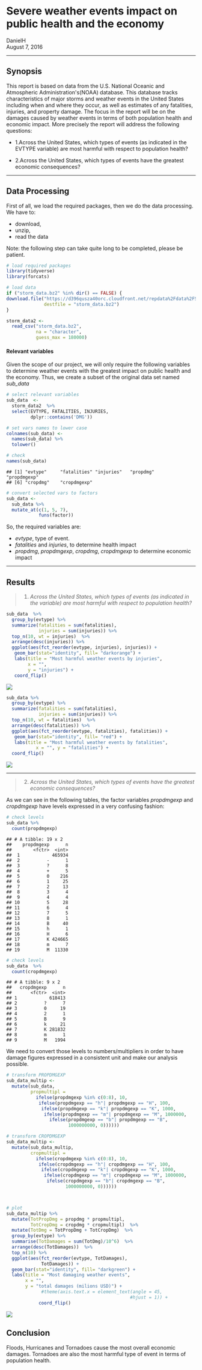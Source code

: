 # Severe weather events impact on public health and the economy
DanielH  
August 7, 2016  

---

## Synopsis

This report is based on data from the U.S. National Oceanic and Atmospheric Administration's(NOAA) database. 
This database tracks characteristics of major storms and weather events in the United States including when 
and where they occur, as well as estimates of any fatalities, injuries, and property damage. The focus in the 
report will be on the damages caused by weather events in terms of both population health and economic impact.
More precisely the report will address the following questions:

* 1.Across the United States, which types of events (as indicated in the EVTYPE variable) are most harmful 
with respect to population health?

* 2.Across the United States, which types of events have the greatest economic consequences?


---

## Data Processing

First of all, we load the required packages, then we do the data processing. We have to:

* download,
* unzip,
* read the data 


Note: the following step can take quite long to be completed, please be patient.


```r
# load required packages
library(tidyverse)
library(forcats)

# load data
if ("storm_data.bz2" %in% dir() == FALSE) {
download.file("https://d396qusza40orc.cloudfront.net/repdata%2Fdata%2FStormData.csv.bz2",
              destfile = "storm_data.bz2")
}

storm_data2 <- 
  read_csv("storm_data.bz2",
           na = "character",
           guess_max = 180000)
```

#### Relevant variables

Given the scope of our project, we will only require the following variables to determine weather events with the greatest impact on public health and the economy. Thus, we create a subset of the original data set named _sub_data_


```r
# select relevant variables
sub_data  <- 
  storm_data2  %>%
  select(EVTYPE, FATALITIES, INJURIES, 
         dplyr::contains('DMG'))

# set vars names to lower case
colnames(sub_data) <-
  names(sub_data) %>%
  tolower()

# check
names(sub_data)
```

```
## [1] "evtype"     "fatalities" "injuries"   "propdmg"    "propdmgexp"
## [6] "cropdmg"    "cropdmgexp"
```

```r
# convert selected vars to factors
sub_data <- 
  sub_data %>%
  mutate_at(c(1, 5, 7), 
            funs(factor))
```


So, the required variables are:

* _evtype_, type of event. 
* _fatalities_ and _injuries_, to determine health impact
* _propdmg_, _propdmgexp_, _cropdmg_, _cropdmgexp_ to determine economic impact

---


## Results

>1. _Across the United States, which types of events (as indicated in the variable) are most harmful with respect to population health?_



```r
sub_data  %>%
  group_by(evtype) %>%
  summarize(fatalities = sum(fatalities),
            injuries = sum(injuries)) %>%
  top_n(10, wt = injuries)  %>%
  arrange(desc(injuries)) %>%
  ggplot(aes(fct_reorder(evtype, injuries), injuries)) +
   geom_bar(stat="identity", fill= "darkorange") +
   labs(title = "Most harmful weather events by injuries",
        x = "",
        y = "injuries") +
   coord_flip()
```

![](Assignment.TWO_files/figure-html/unnamed-chunk-3-1.png)<!-- -->

```r
sub_data %>%
  group_by(evtype) %>%
  summarize(fatalities = sum(fatalities), 
            injuries = sum(injuries)) %>%
  top_n(10, wt = fatalities)  %>%
  arrange(desc(fatalities)) %>%
  ggplot(aes(fct_reorder(evtype, fatalities), fatalities)) +
   geom_bar(stat="identity", fill= "red") +
   labs(title = "Most harmful weather events by fatalities",
           x = "", y = "fatalities") +
  coord_flip()
```

![](Assignment.TWO_files/figure-html/unnamed-chunk-3-2.png)<!-- -->


---



>2. _Across the United States, which types of events have the greatest economic consequences?_

As we can see in the following tables, the factor variables _propdmgexp_ and _cropdmgexp_ have levels expressed in a very confusing fashion:


```r
# check levels
sub_data %>%
  count(propdmgexp)
```

```
## # A tibble: 19 x 2
##    propdmgexp      n
##        <fctr>  <int>
##  1            465934
##  2          -      1
##  3          ?      8
##  4          +      5
##  5          0    216
##  6          1     25
##  7          2     13
##  8          3      4
##  9          4      4
## 10          5     28
## 11          6      4
## 12          7      5
## 13          8      1
## 14          B     40
## 15          h      1
## 16          H      6
## 17          K 424665
## 18          m      7
## 19          M  11330
```

```r
# check levels
sub_data  %>%
  count(cropdmgexp) 
```

```
## # A tibble: 9 x 2
##   cropdmgexp      n
##       <fctr>  <int>
## 1            618413
## 2          ?      7
## 3          0     19
## 4          2      1
## 5          B      9
## 6          k     21
## 7          K 281832
## 8          m      1
## 9          M   1994
```

We need to convert those levels to numbers/multipliers in order to have damage figures expressed in a consistent unit and make our analysis possible.



```r
# transform PROPDMGEXP
sub_data_multip <- 
  mutate(sub_data, 
         propmultipl =
           ifelse(propdmgexp %in% c(0:8), 10,
            ifelse(propdmgexp == "h"| propdmgexp == "H", 100,
             ifelse(propdmgexp == "k"| propdmgexp == "K", 1000,
              ifelse(propdmgexp == "m"| propdmgexp == "M", 1000000,
                ifelse(propdmgexp == "b"| propdmgexp == "B",
                       1000000000, 0))))))

# transform CROPDMGEXP
sub_data_multip <-
  mutate(sub_data_multip, 
         cropmultipl =
           ifelse(cropdmgexp %in% c(0:8), 10,
            ifelse(cropdmgexp == "h"| cropdmgexp == "H", 100,
             ifelse(cropdmgexp == "k"| cropdmgexp == "K", 1000,
              ifelse(cropdmgexp == "m"| cropdmgexp == "M", 1000000,
               ifelse(cropdmgexp == "b"| cropdmgexp == "B",
                      1000000000, 0))))))



# plot
sub_data_multip %>%
  mutate(TotPropDmg = propdmg * propmultipl,
         TotCropDmg = cropdmg * cropmultipl)  %>%
  mutate(TotDmg = TotPropDmg + TotCropDmg)  %>%
  group_by(evtype) %>%
  summarise(TotDamages = sum(TotDmg)/10^6)  %>%
  arrange(desc(TotDamages))  %>%
  top_n(10) %>%
  ggplot(aes(fct_reorder(evtype, TotDamages),
             TotDamages)) +
  geom_bar(stat="identity", fill= "darkgreen") +
  labs(title = "Most damaging weather events",
       x = "",
       y = "total damages (milions USD)") +
             #theme(axis.text.x = element_text(angle = 45,
                                              #hjust = 1)) +
            coord_flip()
```

![](Assignment.TWO_files/figure-html/unnamed-chunk-5-1.png)<!-- -->

## Conclusion
  
  Floods, Hurricanes and Tornadoes cause the most overall economic damages. Tornadoes are also the most harmful type of event in terms of population health.
  

